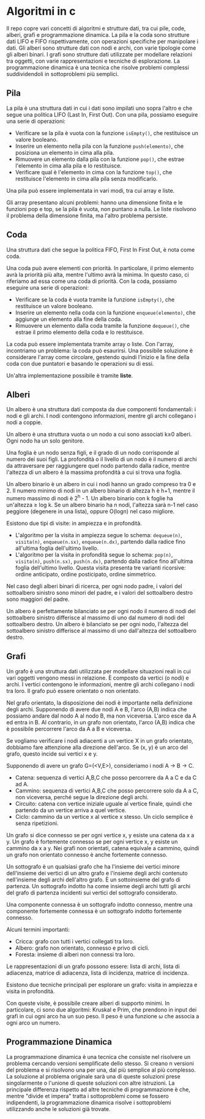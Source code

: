 # Algoritmi in c
Il repo copre vari concetti di algoritmi e strutture dati, tra cui pile, code, alberi, grafi e programmazione dinamica. La pila e la coda sono strutture dati LIFO e FIFO rispettivamente, con operazioni specifiche per manipolare i dati. Gli alberi sono strutture dati con nodi e archi, con varie tipologie come gli alberi binari. I grafi sono strutture dati utilizzate per modellare relazioni tra oggetti, con varie rappresentazioni e tecniche di esplorazione. La programmazione dinamica è una tecnica che risolve problemi complessi suddividendoli in sottoproblemi più semplici.
## Pila
La pila è una struttura dati in cui i dati sono impilati uno sopra l'altro e che segue una politica LIFO (Last In, First Out). Con una pila, possiamo eseguire una serie di operazioni:

- Verificare se la pila è vuota con la funzione ```isEmpty()```, che restituisce un valore booleano.
- Inserire un elemento nella pila con la funzione ```push(elemento)```, che posiziona un elemento in cima alla pila.
- Rimuovere un elemento dalla pila con la funzione ```pop()```, che estrae l'elemento in cima alla pila e lo restituisce.
- Verificare qual è l'elemento in cima con la funzione ```top()```, che restituisce l'elemento in cima alla pila senza modificarlo.

Una pila può essere implementata in vari modi, tra cui array e liste.

Gli array presentano alcuni problemi: hanno una dimensione finita e le funzioni pop e top, se la pila è vuota, non puntano a nulla. Le liste risolvono il problema della dimensione finita, ma l'altro problema persiste.
## Coda
Una struttura dati che segue la politica FIFO, First In First Out, è nota come coda.

Una coda può avere elementi con priorità. In particolare, il primo elemento avrà la priorità più alta, mentre l'ultimo avrà la minima. In questo caso, ci riferiamo ad essa come una coda di priorità. Con la coda, possiamo eseguire una serie di operazioni:

- Verificare se la coda è vuota tramite la funzione ```isEmpty()```, che restituisce un valore booleano.
- Inserire un elemento nella coda con la funzione ```enqueue(elemento)```, che aggiunge un elemento alla fine della coda.
- Rimuovere un elemento dalla coda tramite la funzione ```dequeue()```, che estrae il primo elemento della coda e lo restituisce.

La coda può essere implementata tramite array o liste. Con l'array, incontriamo un problema: la coda può esaurirsi. Una possibile soluzione è considerare l'array come circolare, gestendo quindi l'inizio e la fine della coda con due puntatori e basando le operazioni su di essi.

Un'altra implementazione possibile è tramite **liste**.
## Alberi
Un albero è una struttura dati composta da due componenti fondamentali: i nodi e gli archi. I nodi contengono informazioni, mentre gli archi collegano i nodi a coppie.

Un albero è una struttura vuota o un nodo a cui sono associati k≥0 alberi. Ogni nodo ha un solo genitore.

Una foglia è un nodo senza figli, e il grado di un nodo corrisponde al numero dei suoi figli. La profondità o il livello di un nodo è il numero di archi da attraversare per raggiungere quel nodo partendo dalla radice, mentre l'altezza di un albero è la massima profondità a cui si trova una foglia.

Un albero binario è un albero in cui i nodi hanno un grado compreso tra 0 e 2. Il numero minimo di nodi in un albero binario di altezza h è h+1, mentre il numero massimo di nodi è 2<sup>h</sup> - 1. Un albero binario con k foglie ha un'altezza ≥ log k. Se un albero binario ha n nodi, l'altezza sarà n-1 nel caso peggiore (degenere in una lista), oppure O(logn) nel caso migliore.

Esistono due tipi di visite: in ampiezza e in profondità.

- L'algoritmo per la visita in ampiezza segue lo schema: ```dequeue(n)```, ```visita(n)```, ```enqueue(n.sx)```, ```enqueue(n.dx)```, partendo dalla radice fino all'ultima foglia dell'ultimo livello.
- L'algoritmo per la visita in profondità segue lo schema: ```pop(n)```, ```visita(n)```, ```push(n.sx)```, ```push(n.dx)```, partendo dalla radice fino all'ultima foglia dell'ultimo livello. Questa visita presenta tre varianti ricorsive: ordine anticipato, ordine posticipato, ordine simmetrico.

Nel caso degli alberi binari di ricerca, per ogni nodo padre, i valori del sottoalbero sinistro sono minori del padre, e i valori del sottoalbero destro sono maggiori del padre. 

Un albero è perfettamente bilanciato se per ogni nodo il numero di nodi del sottoalbero sinistro differisce al massimo di uno dal numero di nodi del sottoalbero destro. Un albero è bilanciato se per ogni nodo, l'altezza del sottoalbero sinistro differisce al massimo di uno dall'altezza del sottoalbero destro. 

## Grafi

Un grafo è una struttura dati utilizzata per modellare situazioni reali in cui vari oggetti vengono messi in relazione. È composto da vertici (o nodi) e archi. I vertici contengono le informazioni, mentre gli archi collegano i nodi tra loro. Il grafo può essere orientato o non orientato.

Nel grafo orientato, la disposizione dei nodi è importante nella definizione degli archi. Supponendo di avere due nodi A e B, l'arco (A,B) indica che possiamo andare dal nodo A al nodo B, ma non viceversa. L'arco esce da A ed entra in B. Al contrario, in un grafo non orientato, l'arco (A,B) indica che è possibile percorrere l'arco da A a B e viceversa.

Se vogliamo verificare i nodi adiacenti a un vertice X in un grafo orientato, dobbiamo fare attenzione alla direzione dell'arco. Se (x, y) è un arco del grafo, questo incide sui vertici x e y.

Supponendo di avere un grafo G=(<V,E>), consideriamo i nodi A -> B -> C.

- Catena: sequenza di vertici A,B,C che posso percorrere da A a C e da C ad A.
- Cammino: sequenza di vertici A,B,C che posso percorrere solo da A a C, non viceversa, perché segue la direzione degli archi.
- Circuito: catena con vertice iniziale uguale al vertice finale, quindi che partendo da un vertice arriva a quel vertice.
- Ciclo: cammino da un vertice x al vertice x stesso. Un ciclo semplice è senza ripetizioni.

Un grafo si dice connesso se per ogni vertice x, y esiste una catena da x a y. Un grafo è fortemente connesso se per ogni vertice x, y esiste un cammino da x a y. Nei grafi non orientati, catena equivale a cammino, quindi un grafo non orientato connesso è anche fortemente connesso.

Un sottografo è un qualsiasi grafo che ha l'insieme dei vertici minore dell'insieme dei vertici di un altro grafo e l'insieme degli archi contenuto nell'insieme degli archi dell'altro grafo. È un sottoinsieme del grafo di partenza. Un sottografo indotto ha come insieme degli archi tutti gli archi del grafo di partenza incidenti sui vertici del sottografo considerato.

Una componente connessa è un sottografo indotto connesso, mentre una componente fortemente connessa è un sottografo indotto fortemente connesso.

Alcuni termini importanti: 
- Cricca: grafo con tutti i vertici collegati tra loro.
- Albero: grafo non orientato, connesso e privo di cicli.
- Foresta: insieme di alberi non connessi tra loro.

Le rappresentazioni di un grafo possono essere: lista di archi, lista di adiacenza, matrice di adiacenza, lista di incidenza, matrice di incidenza.

Esistono due tecniche principali per esplorare un grafo: visita in ampiezza e visita in profondità.

Con queste visite, è possibile creare alberi di supporto minimi. In particolare, ci sono due algoritmi: Kruskal e Prim, che prendono in input dei grafi in cui ogni arco ha un suo peso. Il peso è una funzione ω che associa a ogni arco un numero.
## Programmazione Dinamica
La programmazione dinamica è una tecnica che consiste nel risolvere un problema cercando versioni semplificate dello stesso. Si creano n versioni del problema e si risolvono una per una, dal più semplice al più complesso. La soluzione al problema originale sarà una di queste soluzioni prese singolarmente o l'unione di queste soluzioni con altre istruzioni. La principale differenza rispetto ad altre tecniche di programmazione è che, mentre "divide et impera" tratta i sottoproblemi come se fossero indipendenti, la programmazione dinamica risolve i sottoproblemi utilizzando anche le soluzioni già trovate.
